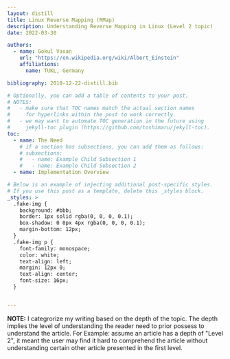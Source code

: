 ```yaml
---
layout: distill
title: Linux Reverse Mapping (RMap)
description: Understanding Reverse Mapping in Linux (Level 2 topic)
date: 2022-03-30

authors:
  - name: Gokul Vasan
    url: "https://en.wikipedia.org/wiki/Albert_Einstein"
    affiliations:
      name: TUKL, Germany

bibliography: 2018-12-22-distill.bib

# Optionally, you can add a table of contents to your post.
# NOTES:
#   - make sure that TOC names match the actual section names
#     for hyperlinks within the post to work correctly.
#   - we may want to automate TOC generation in the future using
#     jekyll-toc plugin (https://github.com/toshimaru/jekyll-toc).
toc:
  - name: The Need
    # if a section has subsections, you can add them as follows:
    # subsections:
    #   - name: Example Child Subsection 1
    #   - name: Example Child Subsection 2
  - name: Implementation Overview

# Below is an example of injecting additional post-specific styles.
# If you use this post as a template, delete this _styles block.
_styles: >
  .fake-img {
    background: #bbb;
    border: 1px solid rgba(0, 0, 0, 0.1);
    box-shadow: 0 0px 4px rgba(0, 0, 0, 0.1);
    margin-bottom: 12px;
  }
  .fake-img p {
    font-family: monospace;
    color: white;
    text-align: left;
    margin: 12px 0;
    text-align: center;
    font-size: 16px;
  }


---
```


**NOTE:**
I categrorize my writing based on the depth of the topic. 
The depth implies the level of understanding the reader need to prior possess to understand the article.
For Example: assume an article has a depth of "Level 2", it meant the user may find it hard to comprehend the article without understanding certain other article presented in the first level. 